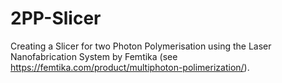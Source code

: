 # 2PP-Slicer

Creating a Slicer for two Photon Polymerisation using the Laser Nanofabrication System by Femtika (see https://femtika.com/product/multiphoton-polimerization/).
